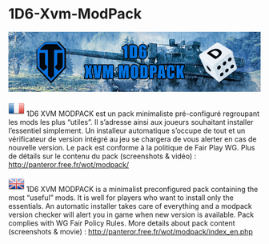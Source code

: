 # 1D6-Xvm-ModPack
![Logo](https://github.com/panteror/1D6-Xvm-ModPack/blob/main/logo.jpg)

![fr](https://github.com/panteror/1D6-Xvm-ModPack/blob/main/fr.png)
1D6 XVM MODPACK est un pack minimaliste pré-configuré regroupant les mods les plus “utiles”. Il s’adresse ainsi aux joueurs souhaitant installer l’essentiel simplement. Un installeur automatique s’occupe de tout et un vérificateur de version intégré au jeu se chargera de vous alerter en cas de nouvelle version.
Le pack est conforme à la politique de Fair Play WG.
Plus de détails sur le contenu du pack (screenshots & vidéo) : http://panteror.free.fr/wot/modpack/

![gb](https://github.com/panteror/1D6-Xvm-ModPack/blob/main/gb.png)
1D6 XVM MODPACK is a minimalist preconfigured pack containing the most “useful” mods. It is well for players who want to install only the essentials. An automatic installer takes care of everything and a modpack version checker will alert you in game when new version is available.
Pack complies with WG Fair Policy Rules.
More details about pack content (screenshots & movie) : http://panteror.free.fr/wot/modpack/index_en.php
